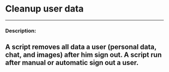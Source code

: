 # Cleanup user data #

---

### Description: ###
A script removes all data a user (personal data, chat, and images) after him sign out. A script run after manual or automatic sign out a user.
---